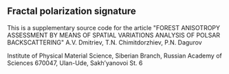 ## Fractal polarization signature

This is a supplementary source code for the article
"FOREST ANISOTROPY ASSESSMENT BY MEANS OF SPATIAL VARIATIONS ANALYSIS OF POLSAR BACKSCATTERING"
A.V. Dmitriev, T.N. Chimitdorzhiev, P.N. Dagurov

Institute of Physical Material Science, Siberian Branch, Russian Academy of Sciences
670047, Ulan-Ude, Sakh’yanovoi St. 6


